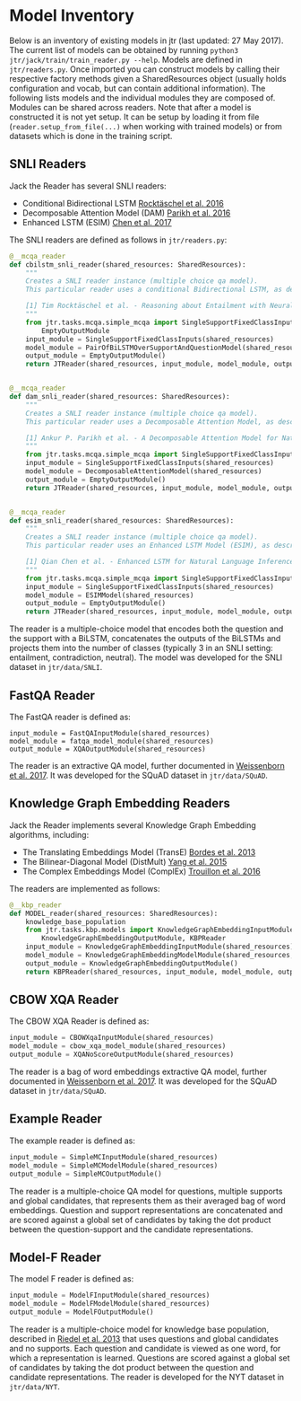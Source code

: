 # Model Inventory

Below is an inventory of existing models in jtr (last updated: 27 May 2017). The current list of models can be obtained by running `python3 jtr/jack/train/train_reader.py --help`.
Models are defined in `jtr/readers.py`. Once imported you can construct models by calling their respective factory methods given a SharedResources object (usually holds configuration and vocab, but can contain additional information). The following lists models and the individual modules they are composed of. Modules can be shared across readers. Note that after a model is constructed it is not yet setup. It can be setup by loading it from file (`reader.setup_from_file(...)` when working with trained models) or from datasets which is done in the training script.

## SNLI Readers

Jack the Reader has several SNLI readers:
- Conditional Bidirectional LSTM [Rocktäschel et al. 2016](https://arxiv.org/abs/1509.06664)
- Decomposable Attention Model (DAM) [Parikh et al. 2016](https://arxiv.org/abs/1606.01933)
- Enhanced LSTM (ESIM) [Chen et al. 2017](https://arxiv.org/abs/1609.06038)

The SNLI readers are defined as follows in `jtr/readers.py`:

```python
@__mcqa_reader
def cbilstm_snli_reader(shared_resources: SharedResources):
    """
    Creates a SNLI reader instance (multiple choice qa model).
    This particular reader uses a conditional Bidirectional LSTM, as described in [1].

    [1] Tim Rocktäschel et al. - Reasoning about Entailment with Neural Attention. ICLR 2016
    """
    from jtr.tasks.mcqa.simple_mcqa import SingleSupportFixedClassInputs, PairOfBiLSTMOverSupportAndQuestionModel,\
        EmptyOutputModule
    input_module = SingleSupportFixedClassInputs(shared_resources)
    model_module = PairOfBiLSTMOverSupportAndQuestionModel(shared_resources)
    output_module = EmptyOutputModule()
    return JTReader(shared_resources, input_module, model_module, output_module)


@__mcqa_reader
def dam_snli_reader(shared_resources: SharedResources):
    """
    Creates a SNLI reader instance (multiple choice qa model).
    This particular reader uses a Decomposable Attention Model, as described in [1].

    [1] Ankur P. Parikh et al. - A Decomposable Attention Model for Natural Language Inference. EMNLP 2016
    """
    from jtr.tasks.mcqa.simple_mcqa import SingleSupportFixedClassInputs, DecomposableAttentionModel, EmptyOutputModule
    input_module = SingleSupportFixedClassInputs(shared_resources)
    model_module = DecomposableAttentionModel(shared_resources)
    output_module = EmptyOutputModule()
    return JTReader(shared_resources, input_module, model_module, output_module)


@__mcqa_reader
def esim_snli_reader(shared_resources: SharedResources):
    """
    Creates a SNLI reader instance (multiple choice qa model).
    This particular reader uses an Enhanced LSTM Model (ESIM), as described in [1].

    [1] Qian Chen et al. - Enhanced LSTM for Natural Language Inference. ACL 2017
    """
    from jtr.tasks.mcqa.simple_mcqa import SingleSupportFixedClassInputs, ESIMModel, EmptyOutputModule
    input_module = SingleSupportFixedClassInputs(shared_resources)
    model_module = ESIMModel(shared_resources)
    output_module = EmptyOutputModule()
    return JTReader(shared_resources, input_module, model_module, output_module)

```

The reader is a multiple-choice model that encodes both the question and the support with a BiLSTM, concatenates the outputs of the BiLSTMs and
projects them into the number of classes (typically 3 in an SNLI setting: entailment, contradiction, neutral).
The model was developed for the SNLI dataset in `jtr/data/SNLI`.


## FastQA Reader

The FastQA reader is defined as:

```
input_module = FastQAInputModule(shared_resources)
model_module = fatqa_model_module(shared_resources)
output_module = XQAOutputModule(shared_resources)
```

The reader is an extractive QA model, further documented in [Weissenborn et al. 2017](https://arxiv.org/abs/1703.04816).
It was developed for the SQuAD dataset in `jtr/data/SQuAD`.


## Knowledge Graph Embedding Readers

Jack the Reader implements several Knowledge Graph Embedding algorithms, including:
- The Translating Embeddings Model (TransE) [Bordes et al. 2013](https://papers.nips.cc/paper/5071-translating-embeddings-for-modeling-multi-relational-data)
- The Bilinear-Diagonal Model (DistMult) [Yang et al. 2015](https://ai2-s2-pdfs.s3.amazonaws.com/5b50/842142ee3efdba0ba31dff322136cd42554d.pdf)
- The Complex Embeddings Model (ComplEx) [Trouillon et al. 2016](http://proceedings.mlr.press/v48/trouillon16.pdf)

The readers are implemented as follows:

```python
@__kbp_reader
def MODEL_reader(shared_resources: SharedResources):
    knowledge_base_population
    from jtr.tasks.kbp.models import KnowledgeGraphEmbeddingInputModule, KnowledgeGraphEmbeddingModelModule, \
        KnowledgeGraphEmbeddingOutputModule, KBPReader
    input_module = KnowledgeGraphEmbeddingInputModule(shared_resources)
    model_module = KnowledgeGraphEmbeddingModelModule(shared_resources, model_name=MODEL_NAME)
    output_module = KnowledgeGraphEmbeddingOutputModule()
    return KBPReader(shared_resources, input_module, model_module, output_module)
```

## CBOW XQA Reader

The CBOW XQA Reader is defined as:

```python
input_module = CBOWXqaInputModule(shared_resources)
model_module = cbow_xqa_model_module(shared_resources)
output_module = XQANoScoreOutputModule(shared_resources)
```

The reader is a bag of word embeddings extractive QA model, further documented in [Weissenborn et al. 2017](https://arxiv.org/abs/1703.04816).
It was developed for the SQuAD dataset in `jtr/data/SQuAD`.


## Example Reader

The example reader is defined as:

```python
input_module = SimpleMCInputModule(shared_resources)
model_module = SimpleMCModelModule(shared_resources)
output_module = SimpleMCOutputModule()
```

The reader is a multiple-choice QA model for questions, multiple supports and global candidates, that represents them as their averaged bag of word embeddings. Question and support representations are concatenated and are scored against a global set of candidates by taking the dot product between the question-support and the candidate representations.


## Model-F Reader

The model F reader is defined as:

```python
input_module = ModelFInputModule(shared_resources)
model_module = ModelFModelModule(shared_resources)
output_module = ModelFOutputModule()
```

The reader is a multiple-choice model for knowledge base population, described in [Riedel et al. 2013](www.aclweb.org/anthology/N13-1008) that uses questions and global candidates and no supports. Each question and candidate is viewed as one word, for which a representation is learned. Questions are scored against a global set of candidates by taking the dot product between the question and candidate representations.
The reader is developed for the NYT dataset in `jtr/data/NYT`.
